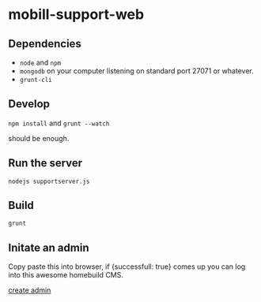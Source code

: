 # mobill-support-web

## Dependencies

* `node` and `npm`
* `mongodb` on your computer listening on standard port 27071 or whatever.
* `grunt-cli`

## Develop
`npm install`
and
`grunt --watch`

should be enough.

## Run the server

`nodejs supportserver.js`

## Build

`grunt`

## Initate an admin

Copy paste this into browser, if {successfull: true} comes up you can log into this awesome homebuild CMS.

[create admin](http://localhost:9093/support/initiate/createAdmin)
